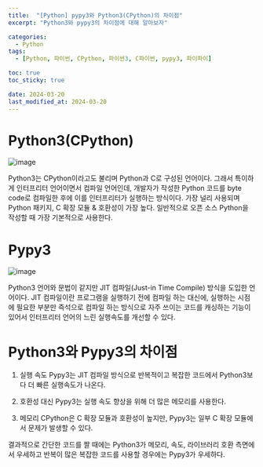 ```yaml
---
title:  "[Python] pypy3와 Python3(CPython)의 차이점"
excerpt: "Python3와 pypy3의 차이점에 대해 알아보자"

categories:
  - Python
tags:
  - [Python, 파이썬, CPython, 파이썬3, C파이썬, pypy3, 파이파이]

toc: true
toc_sticky: true

date: 2024-03-20
last_modified_at: 2024-03-20
---
```


# Python3(CPython)

![image](https://github.com/98tech-savvy/98tech-savvy.github.io/assets/128434645/9221ab17-7b7f-47a7-bb95-50bd38a68a5e)

Python3는 CPython이라고도 불리며 Python과 C로 구성된 언어이다. 그래서 특이하게 인터프리터 언어이면서 컴파일 언어인데, 개발자가 작성한 Python 코드를 byte code로 컴파일한 후에 이를 인터프리터가 실행하는 방식이다. 가장 널리 사용되며 Python 패키지, C 확장 모듈 & 호환성이 가장 높다. 일반적으로 오픈 소스 Python을 작성할 때 가장 기본적으로 사용한다.


# Pypy3

![image](https://github.com/98tech-savvy/98tech-savvy.github.io/assets/128434645/8506df5a-629f-471e-be1c-9409e8ddda47)

Python3 언어와 문법이 같지만 JIT 컴파일(Just-in Time Compile) 방식을 도입한 언어이다. JIT 컴파일이란 프로그램을 실행하기 전에 컴파일 하는 대신에, 실행하는 시점에 필요한 부분만 즉석으로 컴파일 하는 방식으로 자주 쓰이는 코드를 캐싱하는 기능이 있어서 인터프리터 언어의 느린 실행속도를 개선할 수 있다.

# Python3와 Pypy3의 차이점

1. 실행 속도
Pypy3는 JIT 컴파일 방식으로 반복적이고 복잡한 코드에서 Python3보다 더 빠른 실행속도가 나온다.

2. 호환성
대신 Pypy3는 실행 속도 향상을 위해 더 많은 메모리를 사용한다.

3. 메모리
CPython은 C 확장 모듈과 호환성이 높지만, Pypy3는 일부 C 확장 모듈에서 문제가 발생할 수 있다.

결과적으로 간단한 코드를 짤 때에는 Python3가 메모리, 속도, 라이브러리 호환 측면에서 우세하고 반복이 많은 복잡한 코드를 사용할 경우에는 Pypy3가 우세하다.